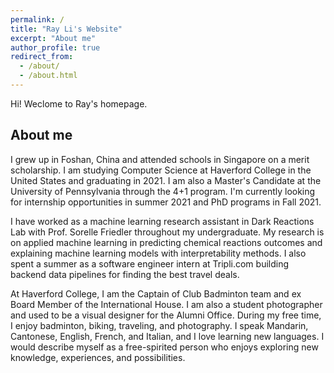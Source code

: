 ```yaml
---
permalink: /
title: "Ray Li's Website"
excerpt: "About me"
author_profile: true
redirect_from: 
  - /about/
  - /about.html
---
```


Hi! Weclome to Ray's homepage. 

About me
------

  I grew up in Foshan, China and attended schools in Singapore on a merit scholarship. I am studying Computer Science at Haverford College in the United States and graduating in 2021. I am also a Master's Candidate at the University of Pennsylvania through the 4+1 program. I'm currently looking for internship opportunities in summer 2021 and PhD programs in Fall 2021.

  I have worked as a machine learning research assistant in Dark Reactions Lab with Prof. Sorelle Friedler throughout my undergraduate. My research is on applied machine learning in predicting chemical reactions outcomes and explaining machine learning models with interpretability methods. I also spent a summer as a software engineer intern at Tripli.com building backend data pipelines for finding the best travel deals.

  At Haverford College, I am the Captain of Club Badminton team and ex Board Member of the International House. I am also a student photographer and used to be a visual designer for the Alumni Office. During my free time, I enjoy badminton, biking, traveling, and photography. I speak Mandarin, Cantonese, English, French, and Italian, and I love learning new languages. I would describe myself as a free-spirited person who enjoys exploring new knowledge, experiences, and possibilities.

